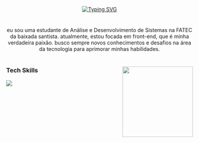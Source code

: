<!-- boas vindas -->
<div align="center">
<a href="https://git.io/typing-svg"><img src="https://readme-typing-svg.demolab.com?font=Press+Start+2P&size=19&duration=1000&pause=1000&color=9224F7&center=true&vCenter=true&width=435&lines=Oi!+;Bem-vindo+ao+meu+github+" alt="Typing SVG" /></a>
</div>

#
<!-- introdução -->

<p align="center">eu sou uma estudante de Análise e Desenvolvimento de Sistemas na FATEC da baixada santista. atualmente, estou focada em front-end, que é minha verdadeira paixão. busco sempre novos conhecimentos e desafios na área da tecnologia para aprimorar minhas habilidades.  </p>
  
#
<img align="right" alt="" height="190px" src="./img/study-gif.gif">

<h3> Tech Skills </h3>
<p>
  <a href="https://skillicons.dev">
    <img src="https://skillicons.dev/icons?i=js,html,css,c,cs" />
  </a>
</p>
